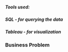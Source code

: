 ##### Tools used:
##### SQL - for querying the data
##### Tableau - for visualization

### Business Problem

